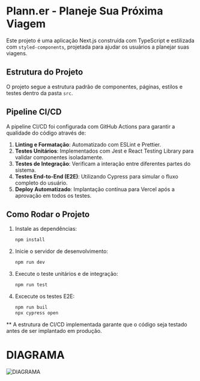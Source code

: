 # Plann.er - Planeje Sua Próxima Viagem

Este projeto é uma aplicação Next.js construída com TypeScript e estilizada com `styled-components`, projetada para ajudar os usuários a planejar suas viagens.

## Estrutura do Projeto

O projeto segue a estrutura padrão de componentes, páginas, estilos e testes dentro da pasta `src`.

## Pipeline CI/CD

A pipeline CI/CD foi configurada com GitHub Actions para garantir a qualidade do código através de:

1. **Linting e Formatação**: Automatizado com ESLint e Prettier.
2. **Testes Unitários**: Implementados com Jest e React Testing Library para validar componentes isoladamente.
3. **Testes de Integração**: Verificam a interação entre diferentes partes do sistema.
4. **Testes End-to-End (E2E)**: Utilizando Cypress para simular o fluxo completo do usuário.
5. **Deploy Automatizado**: Implantação contínua para Vercel após a aprovação em todos os testes.

## Como Rodar o Projeto

1. Instale as dependências:

   ```bash
   npm install

   ```

2. Inicie o servidor de desenvolvimento:

   ```bash
   npm run dev

   ```

3. Execute o teste unitários e de integração:

   ```bash
   npm run test

   ```

4. Excecute os testes E2E:
   ```bash
   npm run buil
   npx cypress open
   ```

\*\* A estrutura de CI/CD implementada garante que o código seja testado antes de ser implantado em produção.

#

# DIAGRAMA

![DIAGRAMA](https://imagizer.imageshack.com/img922/4084/jeS1Mq.png)
